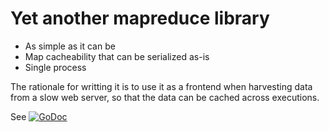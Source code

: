 Yet another mapreduce library
=============================

  - As simple as it can be
  - Map cacheability that can be serialized as-is
  - Single process

The rationale for writting it is to use it as a frontend when harvesting data
from a slow web server, so that the data can be cached across executions.

See [![GoDoc](https://godoc.org/github.com/maruel/mapreduce?status.svg)](https://godoc.org/github.com/maruel/mapreduce)
